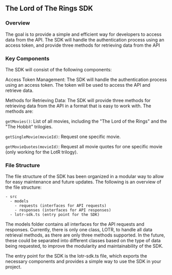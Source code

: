## The Lord of The Rings SDK

### Overview
The goal is to provide a simple and efficient way for developers to access data from the API. The SDK will handle the authentication process using an access token, and provide three methods for retrieving data from the API

### Key Components
The SDK will consist of the following components:

Access Token Management: The SDK will handle the authentication process using an access token. The token will be used to access the API and retrieve data.

Methods for Retrieving Data: The SDK will provide three methods for retrieving data from the API in a format that is easy to work with. The methods are:

`getMovies()`: List of all movies, including the "The Lord of the Rings" and the "The Hobbit" trilogies.

`getSingleMovie(movieId)`: Request one specific movie.

`getMovieQuotes(movieId)`: Request all movie quotes for one specific movie (only working for the LotR trilogy).

### File Structure
The file structure of the SDK has been organized in a modular way to allow for easy maintenance and future updates. The following is an overview of the file structure:

```
- src
  - models
    - requests (interfaces for API requests)
    - responses (interfaces for API responses)
  - lotr-sdk.ts (entry point for the SDK)
```

The models folder contains all interfaces for the API requests and responses. Currently, there is only one class, LOTR, to handle all data retrieval methods, as there are only three methods supported. In the future, these could be separated into different classes based on the type of data being requested, to improve the modularity and maintainability of the SDK.

The entry point for the SDK is the lotr-sdk.ts file, which exports the necessary components and provides a simple way to use the SDK in your project.
